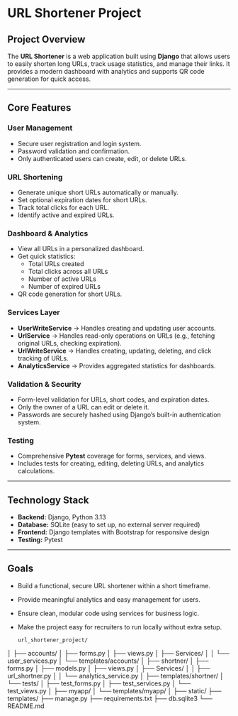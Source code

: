 # URL Shortener Project

## Project Overview
The **URL Shortener** is a web application built using **Django** that allows users to easily shorten long URLs, track usage statistics, and manage their links. It provides a modern dashboard with analytics and supports QR code generation for quick access.

---

## Core Features

### User Management
- Secure user registration and login system.
- Password validation and confirmation.
- Only authenticated users can create, edit, or delete URLs.

### URL Shortening
- Generate unique short URLs automatically or manually.
- Set optional expiration dates for short URLs.
- Track total clicks for each URL.
- Identify active and expired URLs.

### Dashboard & Analytics
- View all URLs in a personalized dashboard.
- Get quick statistics:
  - Total URLs created
  - Total clicks across all URLs
  - Number of active URLs
  - Number of expired URLs
- QR code generation for short URLs.

### Services Layer
- **UserWriteService** → Handles creating and updating user accounts.
- **UrlService** → Handles read-only operations on URLs (e.g., fetching original URLs, checking expiration).
- **UrlWriteService** → Handles creating, updating, deleting, and click tracking of URLs.
- **AnalyticsService** → Provides aggregated statistics for dashboards.

### Validation & Security
- Form-level validation for URLs, short codes, and expiration dates.
- Only the owner of a URL can edit or delete it.
- Passwords are securely hashed using Django’s built-in authentication system.

### Testing
- Comprehensive **Pytest** coverage for forms, services, and views.
- Includes tests for creating, editing, deleting URLs, and analytics calculations.

---

## Technology Stack
- **Backend:** Django, Python 3.13  
- **Database:** SQLite (easy to set up, no external server required)  
- **Frontend:** Django templates with Bootstrap for responsive design  
- **Testing:** Pytest  

---

## Goals
- Build a functional, secure URL shortener within a short timeframe.
- Provide meaningful analytics and easy management for users.
- Ensure clean, modular code using services for business logic.
- Make the project easy for recruiters to run locally without extra setup.

  ```
  url_shortener_project/
│
├── accounts/
│ ├── forms.py
│ ├── views.py
│ ├── Services/
│ │ └── user_services.py
│ └── templates/accounts/
│
├── shortner/
│ ├── forms.py
│ ├── models.py
│ ├── views.py
│ ├── Services/
│ │ ├── url_shortner.py
│ │ └── analytics_service.py
│ ├── templates/shortner/
│ └── tests/
│ ├── test_forms.py
│ ├── test_services.py
│ └── test_views.py
│
├── myapp/
│ └── templates/myapp/
│
├── static/
├── templates/
├── manage.py
├── requirements.txt
├── db.sqlite3
└── README.md
  ```
